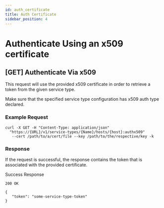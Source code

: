 ```yaml
---
id: auth_certificate
title: Auth Certificate
sidebar_position: 4
---
```


# Authenticate Using an x509 certificate

## [GET] Authenticate Via x509

This request will use the provided x509 certificate in order to retrieve
a token from the given service type.

Make sure that the specified service type configuration has x509 auth type declared.

### Example Request

```
curl -X GET -H "Content-Type: application/json"
  "https://{URL}/v1/service-types/{Name}/hosts/{host}:authx509" 
   --cert /path/to/a/cert/file --key /path/to/the/respective/key -k
```

### Response
 
 If the request is successful, the response contains the token that is associated with the provided certificate.
 
 Success Response
 
 ```
 200 OK
 ```
 
 ```
 {
    "token": "some-service-type-token"
 }
 ```